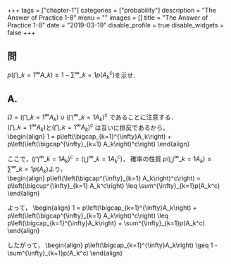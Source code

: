 +++
tags = ["chapter-1"]
categories = ["probability"]
description = "The Answer of Practice 1-8"
menu = ""
images = []
title = "The Answer of Practice 1-8"
date = "2019-03-19"
disable_profile = true 
disable_widgets = false 
+++

## 問
$p\left(\bigcap\_{k=1}^{\infty}A\_k\right) \geq 1 - \sum^{\infty}\_{k=1}p(A_k^c)$を示せ．

## A.
$\Omega = \left(\bigcap\_{k=1}^{\infty}A_k\right) \cup \left(\bigcap^{\infty}\_{k=1} A_k\right)^c$
であることに注意する．  
$\left(\bigcap\_{k=1}^{\infty}A_k\right)$と$\left(\bigcap\_{k=1}^{\infty}A_k\right)^c$
は互いに排反であるから，  
\begin{align}
1 = p\left(\bigcap\_{k=1}^{\infty}A_k\right) +
 p\left(\left(\bigcap^{\infty}\_{k=1} A_k\right)^c\right)
\end{align}

ここで，$\left(\bigcap^{\infty}\_{k=1} A_k\right)^c = \left(\bigcup^{\infty}\_{k=1} A_k^c\right)$，
確率の性質 $p\left(\bigcup^{\infty}\_{k=1} A_k\right) \leq \sum^{\infty}\_{k=1}p\left(A_k\right)$より，  
\begin{align}
p\left(\left(\bigcap^{\infty}\_{k=1} A_k\right)^c\right)
 = p\left(\bigcup^{\infty}\_{k=1} A_k^c\right) \leq \sum^{\infty}\_{k=1}p(A_k^c)
\end{align}

よって，
\begin{align}
1 = p\left(\bigcap\_{k=1}^{\infty}A_k\right) +
 p\left(\left(\bigcap^{\infty}\_{k=1} A_k\right)^c\right)
 \leq p\left(\bigcap\_{k=1}^{\infty}A\_k\right) +
   \sum^{\infty}\_{k=1}p(A_k^c)
\end{align}

したがって，
\begin{align}
p\left(\bigcap\_{k=1}^{\infty}A\_k\right) \geq
   1 - \sum^{\infty}\_{k=1}p(A_k^c)
\end{align}